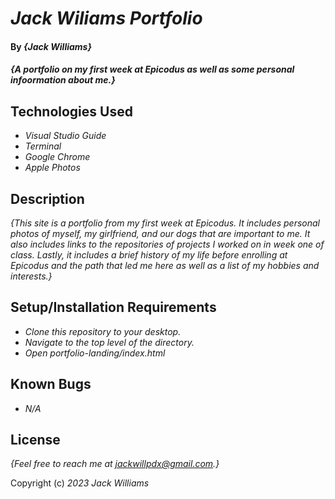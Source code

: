 # _Jack Wiliams Portfolio_

#### By _**{Jack Williams}**_

#### _{A portfolio on my first week at Epicodus as well as some personal infoormation about me.}_

## Technologies Used

* _Visual Studio Guide_
* _Terminal_
* _Google Chrome_
* _Apple Photos_

## Description

_{This site is a portfolio from my first week at Epicodus. It includes personal photos of myself, my girlfriend, and our dogs that are important to me. It also includes links to the repositories of projects I worked on in week one of class. Lastly, it includes a brief history of my life before enrolling at Epicodus and the path that led me here as well as a list of my hobbies and interests.}_

## Setup/Installation Requirements

* _Clone this repository to your desktop._
* _Navigate to the top level of the directory._
* _Open portfolio-landing/index.html_

## Known Bugs

* _N/A_

## License

_{Feel free to reach me at jackwillpdx@gmail.com.}_

Copyright (c) _2023_ _Jack Williams_